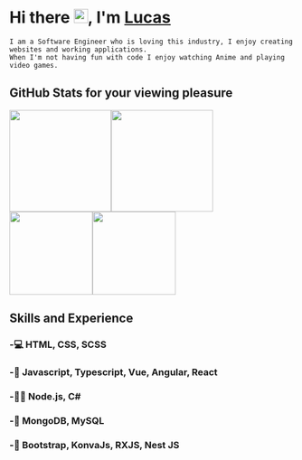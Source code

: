 # Hi there <img style="height: 25px;" src="https://camo.githubusercontent.com/e8e7b06ecf583bc040eb60e44eb5b8e0ecc5421320a92929ce21522dbc34c891/68747470733a2f2f6d656469612e67697068792e636f6d2f6d656469612f6876524a434c467a6361737252346961377a2f67697068792e676966">, I'm <a href="http://lucaspdev.com" target="_blank">Lucas</a>

```
I am a Software Engineer who is loving this industry, I enjoy creating websites and working applications. 
When I'm not having fun with code I enjoy watching Anime and playing video games.
```
## GitHub Stats for your viewing pleasure

<div style="display: flex; flex-direction: row;">
 <img class="img" style="height: 180px;" src="https://github-readme-stats.vercel.app/api?username=Jarrod-Payton&show_icons=true&theme=dark" />
 <img class="img" style="height: 180px;" src="https://github-readme-stats.vercel.app/api/top-langs/?username=Jarrod-Payton&theme=dark&layout=compact" />
</div>
<div style="display: flex; align-content-center; flex-direction: row;">
 <img class="img" style="height: 147px;" src="https://github-readme-stats.vercel.app/api/pin/?username=Jarrod-Payton&repo=Good-Ol-Days&theme=dark" />
 <img class="img" style="height: 147px;" src="https://github-readme-stats.vercel.app/api/pin/?username=Jarrod-Payton&repo=Hangout&theme=dark" />
</div>

## Skills and Experience 

### -💻 HTML, CSS, SCSS
### -🔗 Javascript, Typescript, Vue, Angular, React
### -👨‍💻 Node.js, C#
### -💾 MongoDB, MySQL
### -🔌 Bootstrap, KonvaJs, RXJS, Nest JS
